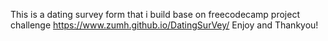 This is a dating survey form that i build base on freecodecamp project challenge
https://www.zumh.github.io/DatingSurVey/
Enjoy and Thankyou! 
